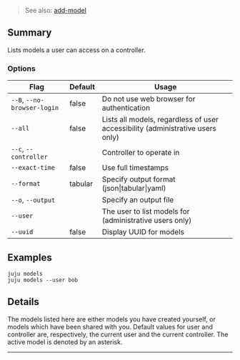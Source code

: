 > See also: [add-model](/t/10145)

## Summary
Lists models a user can access on a controller.

### Options
| Flag | Default | Usage |
| --- | --- | --- |
| `--B`, `--no-browser-login` | false | Do not use web browser for authentication |
| `--all` | false | Lists all models, regardless of user accessibility (administrative users only) |
| `--c`, `--controller` |  | Controller to operate in |
| `--exact-time` | false | Use full timestamps |
| `--format` | tabular | Specify output format (json&#x7c;tabular&#x7c;yaml) |
| `--o`, `--output` |  | Specify an output file |
| `--user` |  | The user to list models for (administrative users only) |
| `--uuid` | false | Display UUID for models |

## Examples

    juju models
    juju models --user bob


## Details

The models listed here are either models you have created yourself, or
models which have been shared with you. Default values for user and
controller are, respectively, the current user and the current controller.
The active model is denoted by an asterisk.


---

